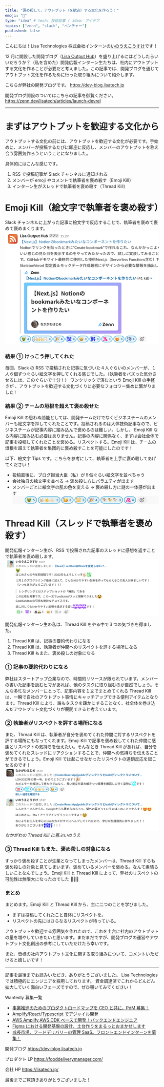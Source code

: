 ```yaml
---
title: "褒め殺して、アウトプット（を歓迎）する文化を作ろう！"
emoji: "🌟"
type: "idea" # tech: 技術記事 / idea: アイデア
topics: ["zenn", "slack", "ベンチャー"]
published: false
---
```


こんにちは！Lisa Technologies 株式会社インターンの[いのうえこうすけ](https://zenn.dev/youuchiharu)です！

12 月に開設した開発ブログ（[Lisa Output Hub](https://dev-blog.lisatech.jp)）を盛り上げるにはどうしたらいいだろうか？（私を含めた）開発広報インターン生たちは、社内にアウトプットする文化を作ることが必要だと考えました。この記事では、開発ブログを通じてアウトプット文化を作るために行った取り組みについて紹介します。

こちらが弊社の開発ブログです。
https://dev-blog.lisatech.jp

開発ブログ開設のついてはこちらの記事を御覧ください。
https://zenn.dev/lisatech/articles/launch-devrel

---

# まずはアウトプットを歓迎する文化から

アウトプットする文化の前には、アウトプットを歓迎する文化が必要です。手始めに、メンバーが投稿するたびに即座に反応し、メンバーのアウトプットを称え合う雰囲気作ろうということになりました。

具体的にはこんな感じです。

1. RSS で投稿記事が Slack チャンネルに通知される
2. メンバーが emoji やコメントで執筆者を褒め殺す（Emoji Kill）
3. インターン生がスレッドで執筆者を褒め殺す（Thread Kill）

# Emoji Kill（絵文字で執筆者を褒め殺す）

Slack チャンネルに上がった記事に絵文字で反応することで、執筆者を褒めて褒めて褒めまくります。
![](/images/ex-emoji-kill2.png)

### 結果 ① けっこう押してくれた

毎回、Slack の RSS で投稿された記事に気づいた４人ぐらいのメンバーが、１人６個ずつぐらい絵文字を押してくれる感じでした。（執筆者をバズった気分させるには、このぐらいで十分！） ワンクリックで済むという Emoji Kill の手軽さが 、アウトプットを歓迎する文化づくりに必要なフォロワー集めに繋がりました！

### 結果 ② チームの垣根を超えて褒め殺せた

Emoji Kill の思わぬ効能としては、開発チームだけでなくビジネスチームのメンバーも絵文字を押してくれたことです。投稿されるのは大体技術記事なので、ビジネスチームが記事内容に踏み込んで褒めるのは難しい。しかし、 Emoji Kill なら内容に踏み込む必要はありません。記事の内容に関係なく、まずは会社全体で記事を投稿してくれたことを褒める。リスペクトする。Emoji Kill は、チームの垣根を超えて執筆者を集団的に褒め殺すことを可能にしたのです！

以下、絵文字 Tips です。こちらを参考にして、執筆者を上手に褒め殺してあげてください！

- 投稿直後に、ブログ担当大臣（私）が６個ぐらい絵文字を並べちゃう
- 会社独自の絵文字を並べる → 褒め殺し方にバラエティが出ます
- メンバーごとに絵文字の肌の色を変える → 褒め殺し方に謎の一体感が出ます
  ![](/images/emoji-line.png)

# Thread Kill（スレッドで執筆者を褒め殺す）

開発広報インターン生が、RSS で投稿された記事のスレッドに感想を返すことで執筆者を褒め殺します。
![](/images/ex-thread-kill.png)

開発広報インターン生の私は、Thread Kill をやる中で３つの気づきを得ました。

1. Thread Kill は、記事の要約代わりになる
2. Thread Kill は、執筆者が仲間へのリスペクトを評する場所になる
3. Thread Kill もまた、褒め殺しの対象になる

### ① 記事の要約代わりになる

弊社はスタートアップ企業なので、時間的リソースが限られています。メンバーの書いた記事を読むヒマがあれば、他のタスクに取り組むのが自然でしょう。そんな多忙なメンバーにとって、記事内容を１文でまとめてくれる Thread Kill は、一瞬で自社のアウトプット事情にキャッチアップできる便利アイテムとなります。Thread Kill により、誰もタスクを疎かにすることなく、社全体を巻き込んだアウトプット文化づくりが展開できると考えています。

### ② 執筆者がリスペクトを評する場所になる

また、Thread Kill は、執筆者が自分を褒めてくれた仲間に対するリスペクトを評する場所にもなってくれます。Emoji Kill で記事を褒め殺してくれた仲間に感謝とリスペクトの気持ちを伝えたい。そんなとき Thread Kill があれば、自分を褒めてくれたスレッドにリアクションすることで、仲間への気持ちを伝えることができるでしょう。Emoji Kill では起こせなかったリスペクトの連鎖反応を起こせるのです！
![](/images/thread-kill.png)
_なかがわの Thread Kill に喜ぶいのうえ_

### ③ Thread Kill もまた、褒め殺しの対象になる

すっかり褒め殺すことが生業となってしまったメンバーは、Thread Kill すらも褒め殺しの対象と見てしまいます。褒めているメンバーを褒める。なんて素晴らしいことなんでしょう。Emoji Kill と Thread Kill によって、弊社のリスペクトの可能性は無限大になったのでした 🎉🎉🎉

### まとめ

まとめます。Emoji Kill と Thread Kill から、主に二つのことを学びました。

- まずは投稿してくれたこと自体にリスペクトを。
- リスペクトの先にはさらなるリスペクトが待っている。

アウトプットを歓迎する雰囲気を作れたので、これを土台に社内のアウトプットの量を増やしていきたいと思います。まだまだですが、開発ブログの運営やアウトプット文化創出の参考にしていただけたら幸いです。

また、皆様の社内アウトプット文化に関する取り組みについて、コメントいただけると嬉しいです！

---

記事を最後までお読みいただき、ありがとうございました。
Lisa Technologies では積極的にエンジニアを採用しております。
資金調達済でこれからどんどん拡大していく面白いフェーズですので、ぜひ覗いてみてください！

Wantedly 募集一覧

- [事業推進のためのプロダクトロードマップを CEO と共に、PdM 募集！](https://www.wantedly.com/projects/753234)
- [Amplify/React/Typescript でアジャイル開発](https://www.wantedly.com/projects/765141)
- [AWS Amplify,AWS CDK ベースで開発！バックエンドエンジニア](https://www.wantedly.com/projects/752467)
- [Figma における開発基盤の設計、土台作りをまるっとおまかせします](https://www.wantedly.com/projects/766407)
- [成長市場、フードデリバリーの管理 SaaS。フロントエンドインターンを募集！](https://www.wantedly.com/projects/752452)

開発ブログ
https://dev-blog.lisatech.jp

プロダクト LP
https://fooddeliverymanager.com/

会社 HP
https://lisatech.jp/

最後までご覧頂きありがとうございました！
